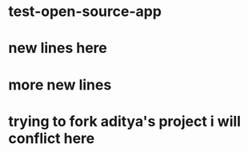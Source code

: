 # test-open-source-app
# new lines here
# more new lines

# trying to fork aditya's project i will conflict here